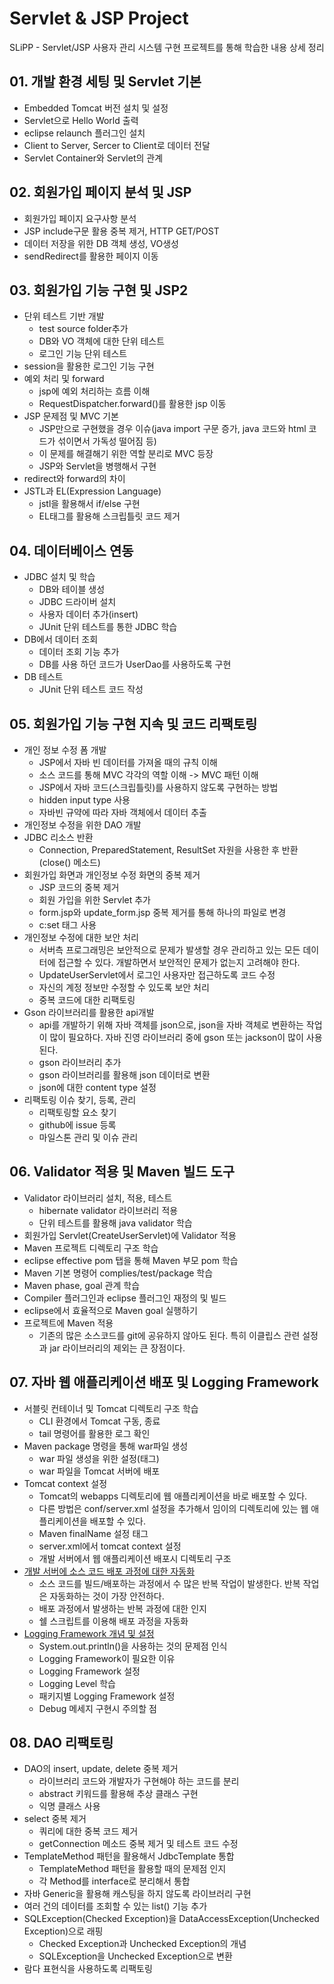 # Servlet & JSP Project

SLiPP - Servlet/JSP 사용자 관리 시스템 구현 프로젝트를 통해 학습한 내용 상세 정리

## 01. 개발 환경 세팅 및 Servlet 기본

* Embedded Tomcat 버전 설치 및 설정
* Servlet으로 Hello World 출력
* eclipse relaunch 플러그인 설치
* Client to Server, Sercer to Client로 데이터 전달
* Servlet Container와 Servlet의 관계

## 02. 회원가입 페이지 분석 및 JSP

* 회원가입 페이지 요구사항 분석
* JSP include구문 활용 중복 제거, HTTP GET/POST
* 데이터 저장을 위한 DB 객체 생성, VO생성
* sendRedirect를 활용한 페이지 이동

## 03. 회원가입 기능 구현 및 JSP2

* 단위 테스트 기반 개발
  * test source folder추가
  * DB와 VO 객체에 대한 단위 테스트
  * 로그인 기능 단위 테스트
* session을 활용한 로그인 기능 구현
* 예외 처리 및 forward
  * jsp에 예외 처리하는 흐름 이해
  * RequestDispatcher.forward()를 활용한 jsp 이동
* JSP 문제점 및 MVC 기본
  * JSP만으로 구현했을 경우 이슈(java import 구문 증가, java 코드와 html 코드가 섞이면서 가독성 떨어짐 등)
  * 이 문제를 해결해기 위한 역할 분리로 MVC 등장
  * JSP와 Servlet을 병행해서 구현
* redirect와 forward의 차이
* JSTL과 EL(Expression Language)
  * jstl을 활용해서 if/else 구현
  * EL태그를 활용해 스크립틀릿 코드 제거

## 04. 데이터베이스 연동

* JDBC 설치 및 학습
  * DB와 테이블 생성
  * JDBC 드라이버 설치
  * 사용자 데이터 추가(insert)
  * JUnit 단위 테스트를 통한 JDBC 학습
* DB에서 데이터 조회
  * 데이터 조회 기능 추가
  * DB를 사용 하던 코드가 UserDao를 사용하도록 구현
* DB 테스트
  * JUnit 단위 테스트 코드 작성

## 05. 회원가입 기능 구현 지속 및 코드 리팩토링

* 개인 정보 수정 폼 개발
  * JSP에서 자바 빈 데이터를 가져올 때의 규칙 이해
  * 소스 코드를 통해 MVC 각각의 역할 이해 -> MVC 패턴 이해
  * JSP에서 자바 코드(스크립틀릿)를 사용하지 않도록 구현하는 방법
  * hidden input type 사용
  * 자바빈 규약에 따라 자바 객체에서 데이터 추출
* 개인정보 수정을 위한 DAO 개발
* JDBC 리소스 반환
  * Connection, PreparedStatement, ResultSet 자원을 사용한 후 반환(close() 메소드)
* 회원가입 화면과 개인정보 수정 화면의 중복 제거
  * JSP 코드의 중복 제거
  * 회원 가입을 위한 Servlet 추가
  * form.jsp와 update_form.jsp 중복 제거를 통해 하나의 파일로 변경
  * c:set 태그 사용
* 개인정보 수정에 대한 보안 처리
  * 서버측 프로그래밍은 보안적으로 문제가 발생할 경우 관리하고 있는 모든 데이터에 접근할 수 있다. 개발하면서 보안적인 문제가 없는지 고려해야 한다.
  * UpdateUserServlet에서 로그인 사용자만 접근하도록 코드 수정
  * 자신의 계정 정보만 수정할 수 있도록 보안 처리
  * 중복 코드에 대한 리팩토링
* Gson 라이브러리를 활용한 api개발
  * api를 개발하기 위해 자바 객체를 json으로, json을 자바 객체로 변환하는 작업이 많이 필요하다. 자바 진영 라이브러리 중에 gson 또는 jackson이 많이 사용된다.
  * gson 라이브러리 추가
  * gson 라이브러리를 활용해 json 데이터로 변환
  * json에 대한 content type 설정
* 리팩토링 이슈 찾기, 등록, 관리
  * 리팩토링할 요소 찾기
  * github에 issue 등록
  * 마일스톤 관리 및 이슈 관리

## 06. Validator 적용 및 Maven 빌드 도구

* Validator 라이브러리 설치, 적용, 테스트
  * hibernate validator 라이브러리 적용
  * 단위 테스트를 활용해 java validator 학습
* 회원가입 Servlet(CreateUserServlet)에 Validator 적용
* Maven 프로젝트 디렉토리 구조 학습
* eclipse effective pom 탭을 통해 Maven 부모 pom 학습
* Maven 기본 명령어 complies/test/package 학습
* Maven phase, goal 관계 학습
* Compiler 플러그인과 eclipse 플러그인 재정의 및 빌드
* eclipse에서 효율적으로 Maven goal 실행하기
* 프로젝트에 Maven 적용
  * 기존의 많은 소스코드를 git에 공유하지 않아도 된다. 특히 이클립스 관련 설정과 jar 라이브러리의 제외는 큰 장점이다.

## 07. 자바 웹 애플리케이션 배포 및 Logging Framework

* 서블릿 컨테이너 및 Tomcat 디렉토리 구조 학습
  * CLI 환경에서 Tomcat 구동, 종료
  * tail 명령어를 활용한 로그 확인
* Maven package 명령을 통해 war파일 생성
  * war 파일 생성을 위한 설정(태그)
  * war 파일을 Tomcat 서버에 배포
* Tomcat context 설정
  * Tomcat의 webapps 디렉토리에 웹 애플리케이션을 바로 배포할 수 있다.
  * 다른 방법은 conf/server.xml 설정을 추가해서 임이의 디렉토리에 있는 웹 애플리케이션을 배포할 수 있다.
  * Maven finalName 설정 태그
  * server.xml에서 tomcat context 설정
  * 개발 서버에서 웹 애플리케이션 배포시 디렉토리 구조
* [개발 서버에 소스 코드 배포 과정에 대한 자동화](http://ict-nroo.tistory.com/67)
  * 소스 코드를 빌드/배포하는 과정에서 수 많은 반복 작업이 발생한다. 반복 작업은 자동화하는 것이 가장 안전하다.
  * 배포 과정에서 발생하는 반복 과정에 대한 인지
  * 쉘 스크립트를 이용해 배포 과정을 자동화
* [Logging Framework 개념 및 설정](http://ict-nroo.tistory.com/68)
  * System.out.println()을 사용하는 것의 문제점 인식
  * Logging Framework이 필요한 이유
  * Logging Framework 설정
  * Logging Level 학습
  * 패키지별 Logging Framework 설정
  * Debug 메세지 구현시 주의할 점

## 08. DAO 리팩토링

* DAO의 insert, update, delete 중복 제거
  * 라이브러리 코드와 개발자가 구현해야 하는 코드를 분리
  * abstract 키워드를 활용해 추상 클래스 구현
  * 익명 클래스 사용
* select 중복 제거
  * 쿼리에 대한 중복 코드 제거
  * getConnection 메소드 중복 제거 및 테스트 코드 수정
* TemplateMethod 패턴을 활용해서 JdbcTemplate 통합
  * TemplateMethod 패턴을 활용할 때의 문제점 인지
  * 각 Method를 interface로 분리해서 통합
* 자바 Generic을 활용해 캐스팅을 하지 않도록 라이브러리 구현
* 여러 건의 데이터를 조회할 수 있는 list() 기능 추가
* SQLException(Checked Exception)을 DataAccessException(Unchecked Exception)으로 래핑
  * Checked Exception과 Unchecked Exception의 개념
  * SQLException을 Unchecked Exception으로 변환
* 람다 표현식을 사용하도록 리팩토링
